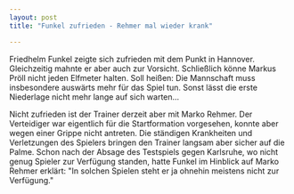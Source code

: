```yaml
---
layout: post
title: "Funkel zufrieden - Rehmer mal wieder krank"

---
```


Friedhelm Funkel zeigte sich zufrieden mit dem Punkt in Hannover. Gleichzeitig mahnte er aber auch zur Vorsicht. Schließlich könne Markus Pröll nicht jeden Elfmeter halten. Soll heißen: Die Mannschaft muss insbesondere auswärts mehr für das Spiel tun. Sonst lässt die erste Niederlage nicht mehr lange auf sich warten...

Nicht zufrieden ist der Trainer derzeit aber mit Marko Rehmer. Der Verteidiger war eigentlich für die Startformation vorgesehen, konnte aber wegen einer Grippe nicht antreten. Die ständigen Krankheiten und Verletzungen des Spielers bringen den Trainer langsam aber sicher auf die Palme. Schon nach der Absage des Testspiels gegen Karlsruhe, wo nicht genug Spieler zur Verfügung standen, hatte Funkel im Hinblick auf Marko Rehmer erklärt: "In solchen Spielen steht er ja ohnehin meistens nicht zur Verfügung."
